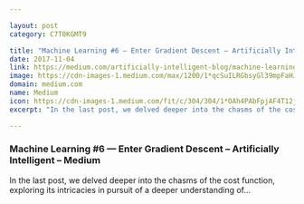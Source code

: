 ```yaml
---

layout: post
category: C7T0KGMT9

title: "Machine Learning #6 — Enter Gradient Descent – Artificially Intelligent – Medium"
date: 2017-11-04
link: https://medium.com/artificially-intelligent-blog/machine-learning-6-enter-gradient-descent-ef04726c84bb?source=rss------machine_learning-5
image: https://cdn-images-1.medium.com/max/1200/1*qcSuILRGbsyGl39mpFaHJQ.png
domain: medium.com
name: Medium
icon: https://cdn-images-1.medium.com/fit/c/304/304/1*OAh4PAbFpjAF4T12j5GxYQ.png
excerpt: "In the last post, we delved deeper into the chasms of the cost function, exploring its intricacies in pursuit of a deeper understanding of…"

---
```


### Machine Learning #6 — Enter Gradient Descent – Artificially Intelligent – Medium

In the last post, we delved deeper into the chasms of the cost function, exploring its intricacies in pursuit of a deeper understanding of…
